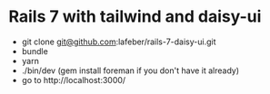 # Rails 7 with tailwind and daisy-ui

- git clone git@github.com:lafeber/rails-7-daisy-ui.git
- bundle
- yarn
- ./bin/dev (gem install foreman if you don't have it already)
- go to http://localhost:3000/


